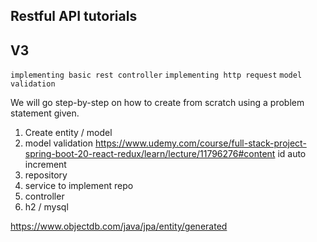 ## Restful API tutorials
## V3
  `implementing basic rest controller`
  `implementing http request`
  `model validation`


We will go step-by-step on how to create from scratch using a problem statement given.

1. Create entity / model
2. model validation
  https://www.udemy.com/course/full-stack-project-spring-boot-20-react-redux/learn/lecture/11796276#content
  id auto increment
2. repository
3. service to implement repo
4. controller
5. h2 / mysql

  https://www.objectdb.com/java/jpa/entity/generated